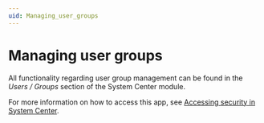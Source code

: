 ```yaml
---
uid: Managing_user_groups
---
```


# Managing user groups

All functionality regarding user group management can be found in the *Users / Groups* section of the System Center module.

For more information on how to access this app, see [Accessing security in System Center](xref:Accessing_security_in_System_Center).
